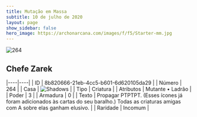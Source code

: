 ```yaml
---
title: Mutação em Massa
subtitle: 10 de julho de 2020
layout: page
show_sidebar: false
hero_image: https://archonarcana.com/images/f/f5/Starter-mm.jpg
---
```


![264](https://cdn.keyforgegame.com/media/card_front/pt/479_264_W49544429F8C_pt.png)

## Chefe Zarek

|----|----|
| ID | 8b820666-21eb-4cc5-b601-6d620105da29 |
| Número | 264 |
| Casa | ![Shadows](https://archonarcana.com/images/thumb/e/ee/Shadows.png/22px-Shadows.png "Sombras") |
| Tipo | Criatura |
| Atributos | Mutante • Ladrão |
| Poder | 3 |
| Armadura | 0 |
| Texto | Propagar PTPTPT. (Esses ícones já foram adicionados às cartas do seu baralho.) Todas as criaturas amigas com A sobre elas ganham elusivo. |
| Raridade | Incomum |
